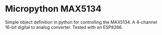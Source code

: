 # Micropython MAX5134
 Simple object definition in python for controlling the MAX5134. A 4-channel 16-bit digital to analog converter. Tested with an ESP8266.
